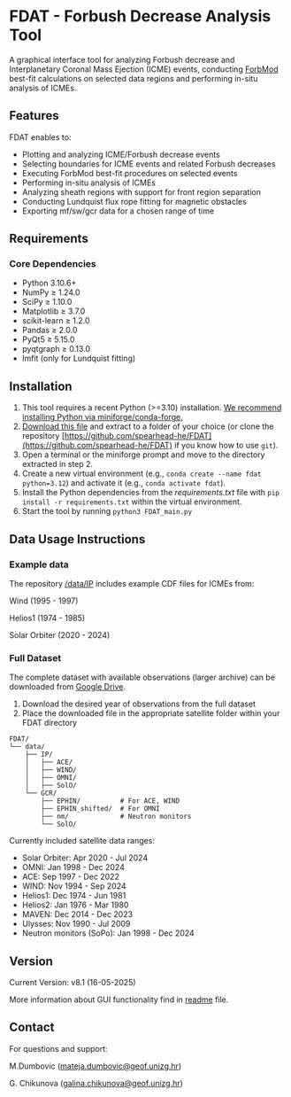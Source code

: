 # FDAT - Forbush Decrease Analysis Tool

A graphical interface tool for analyzing Forbush decrease and Interplanetary Coronal Mass Ejection (ICME) events, conducting [ForbMod](https://dx.doi.org/10.3847/1538-4357/aac2de) best-fit calculations on selected data regions and performing in-situ analysis of ICMEs.

## Features

FDAT enables to:

- Plotting and analyzing ICME/Forbush decrease events
- Selecting boundaries for ICME events and related Forbush decreases
- Executing ForbMod best-fit procedures on selected events
- Performing in-situ analysis of ICMEs
- Analyzing sheath regions with support for front region separation
- Conducting Lundquist flux rope fitting for magnetic obstacles
- Exporting mf/sw/gcr data for a chosen range of time

## Requirements

### Core Dependencies
- Python 3.10.6+
- NumPy ≥ 1.24.0
- SciPy ≥ 1.10.0
- Matplotlib ≥ 3.7.0
- scikit-learn ≥ 1.2.0
- Pandas ≥ 2.0.0
- PyQt5 ≥ 5.15.0
- pyqtgraph ≥ 0.13.0
- lmfit (only for Lundquist fitting)

## Installation

1. This tool requires a recent Python (>=3.10) installation. [We recommend installing Python via miniforge/conda-forge.](https://conda-forge.org/download/)
2. [Download this file](https://github.com/spearhead-he/FDAT/archive/refs/heads/main.zip) and extract to a folder of your choice (or clone the repository [https://github.com/spearhead-he/FDAT](https://github.com/spearhead-he/FDAT) if you know how to use `git`).
3. Open a terminal or the miniforge prompt and move to the directory extracted in step 2.
4. Create a new virtual environment (e.g., `conda create --name fdat python=3.12`) and activate it (e.g., `conda activate fdat`).
5. Install the Python dependencies from the *requirements.txt* file with `pip install -r requirements.txt` within the virtual environment.
6. Start the tool by running `python3 FDAT_main.py`

## Data Usage Instructions
### Example data
The repository [/data/IP](https://github.com/spearhead-he/FDAT/tree/main/data/IP) includes example CDF files for ICMEs from:

Wind (1995 - 1997)

Helios1 (1974 - 1985)

Solar Orbiter (2020 - 2024)

### Full Dataset
The complete dataset with available observations (larger archive) can be downloaded from [Google Drive](https://drive.google.com/drive/folders/1qkgmmhZjM6j2k7IeIFOxNSm9oydV_Yse?usp=drive_link).

1. Download the desired year of observations from the full dataset
2. Place the downloaded file in the appropriate satellite folder within your FDAT directory

```
FDAT/
└── data/
    ├── IP/
    │   ├── ACE/
    │   ├── WIND/
    │   ├── OMNI/
    │   ├── SolO/
    └── GCR/
        ├── EPHIN/          # For ACE, WIND
        ├── EPHIN_shifted/  # For OMNI
        ├── nm/             # Neutron monitors
        └── SolO/

```        

Currently included satellite data ranges:
- Solar Orbiter: Apr 2020 - Jul 2024
- OMNI: Jan 1998 - Dec 2024
- ACE: Sep 1997 - Dec 2022
- WIND: Nov 1994 - Sep 2024
- Helios1: Dec 1974 - Jun 1981
- Helios2: Jan 1976 - Mar 1980
- MAVEN: Dec 2014 - Dec 2023
- Ulysses: Nov 1990 - Jul 2009
- Neutron monitors (SoPo): Jan 1998 - Dec 2024
        
## Version

Current Version: v8.1 (16-05-2025)

More information about GUI functionality find in [readme](https://github.com/spearhead-he/FDAT/tree/main/FDAT_readme.txt) file.

## Contact

For questions and support:  

M.Dumbovic (mateja.dumbovic@geof.unizg.hr)

G. Chikunova (galina.chikunova@geof.unizg.hr)
